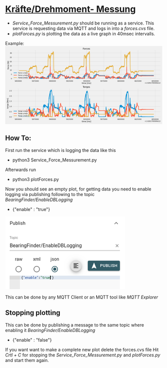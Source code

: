 # <u>Kräfte/Drehmoment- Messung</u>

- <i> Service_Force_Messurement.py </i> should be running as a service. This service is requesting data via MQTT and logs in into a <i>forces.cvs</i> file.
- <i> plotForces.py </i> is plotting the data as a live graph in 40msec intervalls.

Example:
![Test](img/Testlauf_13_7_21.png)

## How To: <br>
First run the service which is logging the data like this
- python3 Service_Force_Messurement.py

Afterwards run

- python3 plotForces.py

Now you should see an empty plot, for getting data you need to enable logging via publishing following to the topic <i>BearingFinder/EnableDBLogging</i>

- {"enable" : "true"}

![enable](img/enable_logging.png)

This can be done by any MQTT Client or an MQTT tool like <i>MQTT Explorer</i> 

## Stopping plotting

This can be done by publishing a message to the same topic where enabling it <i>BearingFinder/EnableDBLogging</i>


- {"enable" : "false"}

If you want want to make a complete new plot delete the forces.cvs file
Hit <i>Crtl + C</i> for stopping the <i>Service_Force_Messurement.py</i> and <i>plotForces.py</i> and start them again.